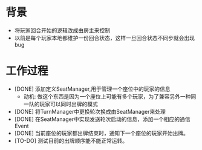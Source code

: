 # 背景
- 将玩家回合开始的逻辑改成由房主来控制
- 以前是每个玩家本地都维护一份回合状态，这样一旦回合状态不同步就会出现bug

# 工作过程
- [DONE] 添加定义SeatManager,用于管理一个座位中的玩家的信息
	- 动机: 做这个东西是因为一个座位上可能有多个玩家，为了兼容另外一种同一队的玩家可以同时出牌的模式
- [DONE] 将TurnManager中更换轮次换成由SeatManager来处理
- [DONE] 在SeatManager中实现发送轮次启动的信息，添加一个相应的通信Event
- [DONE] 当前座位的玩家都出牌结束时，通知下一个座位的玩家开始出牌。
- [TO-DO] 测试目前的出牌顺序能不能正常运转。
 
